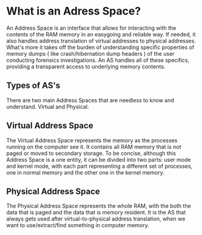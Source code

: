 
# What is an Adress Space?

An Address Space is an interface that allows for interacting with the contents of the RAM memory in an easygoing and reliable way. 
If needed, it also handles address translation of virtual addresses to physical addresses. What's more it takes off the burden of understanding specific properties of memory dumps ( like crash/hibernation dump headers ) of the user conducting forensics investigations. An AS handles all of these specifics, providing a transparent access to underlying memory contents.

## Types of AS's

There are two main Address Spaces that are needless to know and understand. Virtual and Physical.

## Virtual Address Space

The Virtual Address Space represents the memory as the processes running on the computer see it. It contains all RAM memory that is not 
paged or moved to secondary storage. To be concise, although this Address Space is a one entity, it can be divided into two parts: user mode and kernel mode, with each part representing
a different set of processes, one in normal memory and the other one in the kernel memory.

## Physical Address Space

The Physical Address Space represents the whole RAM, with the both the data that is paged and the data that is memory resident. It is the AS that always gets used after virtual-to-physical address translation, when 
we want to use/extract/find something in computer memory. 
